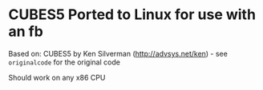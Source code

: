 # CUBES5 Ported to Linux for use with an fb

Based on: CUBES5 by Ken Silverman (http://advsys.net/ken) - see `originalcode` for the original code

Should work on any x86 CPU
